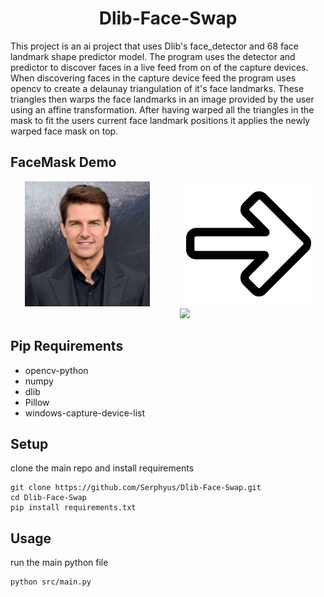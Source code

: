 <h1 align="center">
	Dlib-Face-Swap
</h1>

This project is an ai project that uses Dlib's face_detector and
68 face landmark shape predictor model. The program uses the detector
and predictor to discover faces in a live feed from on of the capture
devices. When discovering faces in the capture device feed the program
uses opencv to create a delaunay triangulation of it's face landmarks.
These triangles then warps the face landmarks in an image provided by
the user using an affine transformation. After having warped all the
triangles in the mask to fit the users current face landmark positions
it applies the newly warped face mask on top.

## FaceMask Demo
<div align="center">
    <img src="/media/tom_cruise.jpg" height="200">
	<img width="50px">
	<img src="/media/right-arrow.png" height="200">
	<img width="50px">
	<img src="/media/demo.gif" height="200">
</div>

## Pip Requirements
- opencv-python
- numpy
- dlib
- Pillow
- windows-capture-device-list

## Setup
clone the main repo and install requirements
```
git clone https://github.com/Serphyus/Dlib-Face-Swap.git
cd Dlib-Face-Swap
pip install requirements.txt
```

## Usage
run the main python file
```
python src/main.py
```